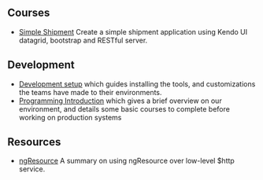 ## Courses

* [Simple Shipment](SimpleShipment) 
  Create a simple shipment application using Kendo UI datagrid, bootstrap and RESTful server.

## Development

* [Development setup](SETUP.md) which guides installing the tools, and customizations the teams have made to their environments.  
* [Programming Introduction](INTRODUCTION.md) which gives a brief overview on our environment, and details some basic courses to complete before working on production systems


## Resources
 * [ngResource](Resources/ngResource.md) A summary on using ngResource over low-level $http service.
